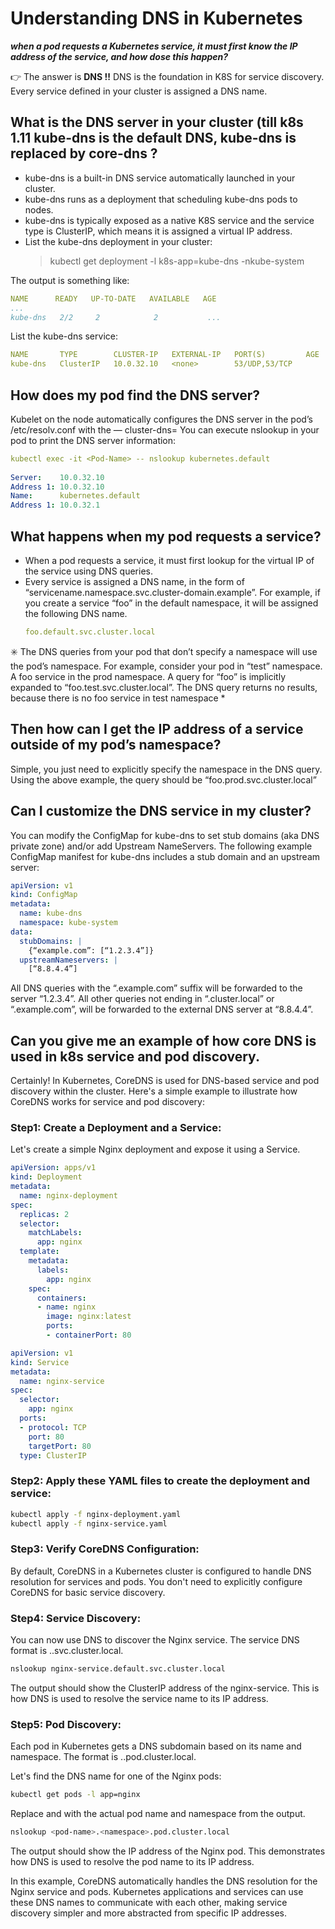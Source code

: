 # Understanding DNS in Kubernetes

***when a pod requests a Kubernetes service, it must first know the IP address of the service, and how dose this happen?***

👉 The answer is **DNS !!**
DNS is the foundation in K8S for service discovery. Every service defined in your cluster is assigned a DNS name.

## What is the DNS server in your cluster (till k8s 1.11 kube-dns is the default DNS, kube-dns is replaced by core-dns ?
- kube-dns is a built-in DNS service automatically launched in your cluster.
- kube-dns runs as a deployment that scheduling kube-dns pods to nodes.
- kube-dns is typically exposed as a native K8S service and the service type is ClusterIP, which means it is assigned a virtual IP address.
- List the kube-dns deployment in your cluster:
   >kubectl get deployment -l k8s-app=kube-dns -nkube-system

The output is something like:

```yaml
NAME      READY   UP-TO-DATE   AVAILABLE   AGE
...
kube-dns   2/2     2            2           ...
```

List the kube-dns service:

```yaml
NAME       TYPE        CLUSTER-IP   EXTERNAL-IP   PORT(S)         AGE
kube-dns   ClusterIP   10.0.32.10   <none>        53/UDP,53/TCP
```

## How does my pod find the DNS server?
Kubelet on the node automatically configures the DNS server in the pod’s /etc/resolv.conf with the — cluster-dns=<kube-dns-virtual-ip>
You can execute nslookup in your pod to print the DNS server information:
  
```yaml  
kubectl exec -it <Pod-Name> -- nslookup kubernetes.default 
  
Server:    10.0.32.10
Address 1: 10.0.32.10
Name:      kubernetes.default
Address 1: 10.0.32.1  
```

## What happens when my pod requests a service?
- When a pod requests a service, it must first lookup for the virtual IP of the service using DNS queries.
- Every service is assigned a DNS name, in the form of “servicename.namespace.svc.cluster-domain.example”. 
  For example, if you create a service “foo” in the default namespace, it will be assigned the following DNS name.
  ```yaml
  foo.default.svc.cluster.local
  ```
✳️ The DNS queries from your pod that don’t specify a namespace will use the pod’s namespace.
For example, consider your pod in “test” namespace. A foo service in the prod namespace.
A query for “foo” is implicitly expanded to “foo.test.svc.cluster.local”. The DNS query returns no results, because there is no foo service in test namespace *
  
## Then how can I get the IP address of a service outside of my pod’s namespace?
Simple, you just need to explicitly specify the namespace in the DNS query.
Using the above example, the query should be “foo.prod.svc.cluster.local”
  
## Can I customize the DNS service in my cluster?
You can modify the ConfigMap for kube-dns to set stub domains (aka DNS private zone) and/or add Upstream NameServers.
The following example ConfigMap manifest for kube-dns includes a stub domain and an upstream server:
  
```yaml  
apiVersion: v1
kind: ConfigMap
metadata:
  name: kube-dns
  namespace: kube-system
data:
  stubDomains: |
    {“example.com”: [“1.2.3.4”]}
  upstreamNameservers: |
    [“8.8.4.4”]
```
All DNS queries with the “.example.com” suffix will be forwarded to the server “1.2.3.4”.
All other queries not ending in “.cluster.local” or “.example.com”, will be forwarded to the external DNS server at “8.8.4.4”.  

## Can you give me an example of how core DNS is used in k8s service and pod discovery. 

Certainly! In Kubernetes, CoreDNS is used for DNS-based service and pod discovery within the cluster. Here's a simple example to illustrate how CoreDNS works for service and pod discovery:

### Step1: Create a Deployment and a Service:

Let's create a simple Nginx deployment and expose it using a Service.

```yaml
apiVersion: apps/v1
kind: Deployment
metadata:
  name: nginx-deployment
spec:
  replicas: 2
  selector:
    matchLabels:
      app: nginx
  template:
    metadata:
      labels:
        app: nginx
    spec:
      containers:
      - name: nginx
        image: nginx:latest
        ports:
        - containerPort: 80
```

```yaml
apiVersion: v1
kind: Service
metadata:
  name: nginx-service
spec:
  selector:
    app: nginx
  ports:
  - protocol: TCP
    port: 80
    targetPort: 80
  type: ClusterIP
```

### Step2: Apply these YAML files to create the deployment and service:

```bash
kubectl apply -f nginx-deployment.yaml
kubectl apply -f nginx-service.yaml
```

### Step3: Verify CoreDNS Configuration:

By default, CoreDNS in a Kubernetes cluster is configured to handle DNS resolution for services and pods. You don't need to explicitly configure CoreDNS for basic service discovery.

### Step4: Service Discovery:

You can now use DNS to discover the Nginx service. The service DNS format is <service-name>.<namespace>.svc.cluster.local.

```bash
nslookup nginx-service.default.svc.cluster.local
```

The output should show the ClusterIP address of the nginx-service. This is how DNS is used to resolve the service name to its IP address.

### Step5: Pod Discovery:

Each pod in Kubernetes gets a DNS subdomain based on its name and namespace. The format is <pod-name>.<namespace>.pod.cluster.local.

Let's find the DNS name for one of the Nginx pods:

```bash
kubectl get pods -l app=nginx
```

Replace <pod-name> and <namespace> with the actual pod name and namespace from the output.

```bash
nslookup <pod-name>.<namespace>.pod.cluster.local
```

The output should show the IP address of the Nginx pod. This demonstrates how DNS is used to resolve the pod name to its IP address.

In this example, CoreDNS automatically handles the DNS resolution for the Nginx service and pods. Kubernetes applications and services can use these DNS names to communicate with each other, making service discovery simpler and more abstracted from specific IP addresses.




  
